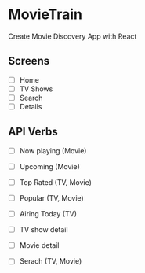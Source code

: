 # MovieTrain

Create Movie Discovery App with React

## Screens

- [ ] Home
- [ ] TV Shows
- [ ] Search
- [ ] Details

## API Verbs

- [ ] Now playing (Movie)
- [ ] Upcoming (Movie)
- [ ] Top Rated (TV, Movie)
- [ ] Popular (TV, Movie)
- [ ] Airing Today (TV)
- [ ] TV show detail
- [ ] Movie detail
- [ ] Serach (TV, Movie)

